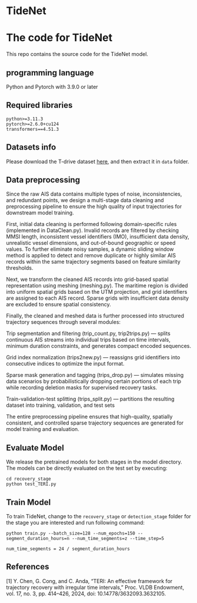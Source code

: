# TideNet

# The code for TideNet

This repo contains the source code for the TideNet model.

## programming language

Python and Pytorch with 3.9.0 or later

## Required libraries

```
python>=3.11.3
pytorch>=2.6.0+cu124
transformers==4.51.3
```

## Datasets info

Please download the T-drive dataset [here](https://hub.marinecadastre.gov/), and then extract it in `data` folder.

## Data preprocessing

Since the raw AIS data contains multiple types of noise, inconsistencies, and redundant points, we design a multi-stage data cleaning and preprocessing pipeline to ensure the high quality of input trajectories for downstream model training.

First, initial data cleaning is performed following domain-specific rules (implemented in DataClean.py). Invalid records are filtered by checking MMSI length, inconsistent vessel identifiers (IMO), insufficient data density, unrealistic vessel dimensions, and out-of-bound geographic or speed values. To further eliminate noisy samples, a dynamic sliding window method is applied to detect and remove duplicate or highly similar AIS records within the same trajectory segments based on feature similarity thresholds.

Next, we transform the cleaned AIS records into grid-based spatial representation using meshing (meshing.py). The maritime region is divided into uniform spatial grids based on the UTM projection, and grid identifiers are assigned to each AIS record. Sparse grids with insufficient data density are excluded to ensure spatial consistency.

Finally, the cleaned and meshed data is further processed into structured trajectory sequences through several modules:

   Trip segmentation and filtering (trip_count.py, trip2trips.py) — splits continuous AIS streams into individual trips based on time intervals, minimum duration constraints, and generates compact encoded sequences.

   Grid index normalization (trips2new.py) — reassigns grid identifiers into consecutive indices to optimize the input format.

   Sparse mask generation and tagging (trips_drop.py) — simulates missing data scenarios by probabilistically dropping certain portions of each trip while recording deletion masks for supervised recovery tasks.

   Train-validation-test splitting (trips_split.py) — partitions the resulting dataset into training, validation, and test sets

The entire preprocessing pipeline ensures that high-quality, spatially consistent, and controlled sparse trajectory sequences are generated for model training and evaluation.

## Evaluate Model

We release the pretrained models for both stages in the model directory. The models can be directly evaluated on the test set by executing:
```
cd recovery_stage
python test_TERI.py
```

## Train Model

To train TideNet, change to the `recovery_stage` or `detection_stage` folder for the stage you are interested and run following command: 

```
python train.py --batch_size=128 --num_epochs=150 --segment_duration_hours=n --num_time_segments=z --time_step=5

num_time_segments = 24 / segment_duration_hours

```
## References

[1]	Y. Chen, G. Cong, and C. Anda, “TERI: An effective framework for trajectory recovery with irregular time intervals,” Proc. VLDB Endowment, vol. 17, no. 3, pp. 414–426, 2024, doi: 10.14778/3632093.3632105.
